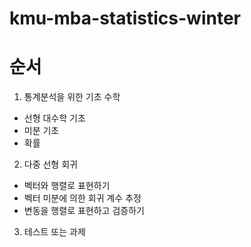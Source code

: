 # kmu-mba-statistics-winter
# 순서

1) 통계분석을 위한 기초 수학
- 선형 대수학 기초
- 미분 기초
- 확률
2) 다중 선형 회귀
- 벡터와 행렬로 표현하기
- 벡터 미분에 의한 회귀 계수 추정
- 변동을 행렬로 표현하고 검증하기

3) 테스트 또는 과제
